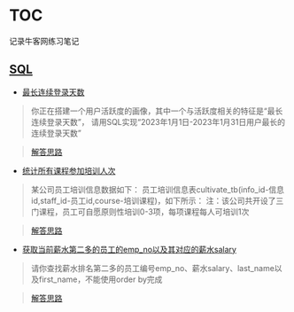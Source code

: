 # TOC
记录牛客网练习笔记

## [SQL](./SQL)
* [最长连续登录天数](https://www.nowcoder.com/practice/cb8bc687046e4d32ad38de62c48ad79b?tpId=375&tqId=10737573&ru=/exam/oj&qru=/ta/sql-big-write/question-ranking&sourceUrl=%2Fexam%2Foj%3Fpage%3D1%26tab%3DSQL%25E7%25AF%2587%26topicId%3D375)
> 你正在搭建一个用户活跃度的画像，其中一个与活跃度相关的特征是“最长连续登录天数”， 请用SQL实现“2023年1月1日-2023年1月31日用户最长的连续登录天数”

> [解答思路](./SQL/最长连续登录天数.sql)


* [统计所有课程参加培训人次](https://www.nowcoder.com/practice/98aad5807cf34a3b960cc8a70ce03f53?tpId=375&tags=&title=&difficulty=&judgeStatus=&rp=0&sourceUrl=%2Fexam%2Foj%3Fpage%3D1%26tab%3DSQL%25E7%25AF%2587%26topicId%3D268&gioEnter=menu)
> 某公司员工培训信息数据如下：
员工培训信息表cultivate_tb(info_id-信息id,staff_id-员工id,course-培训课程)，如下所示：
注：该公司共开设了三门课程，员工可自愿原则性培训0-3项，每项课程每人可培训1次

> [解答思路](./SQL/统计所有课程参加培训人次.sql)

* [获取当前薪水第二多的员工的emp_no以及其对应的薪水salary](https://www.nowcoder.com/practice/c1472daba75d4635b7f8540b837cc719?tpId=82&tags=&title=&difficulty=0&judgeStatus=0&rp=1&sourceUrl=%2Fexam%2Foj%3Fpage%3D1%26tab%3DSQL%25E7%25AF%2587%26topicId%3D268)

> 请你查找薪水排名第二多的员工编号emp_no、薪水salary、last_name以及first_name，不能使用order by完成

> [解答思路](./SQL/获取当前薪水第二多的员工.sql)